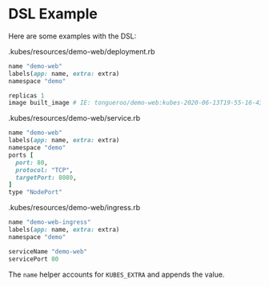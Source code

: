# DSL Example

Here are some examples with the DSL:

.kubes/resources/demo-web/deployment.rb

```ruby
name "demo-web"
labels(app: name, extra: extra)
namespace "demo"

replicas 1
image built_image # IE: tongueroo/demo-web:kubes-2020-06-13T19-55-16-43afc6e
```

.kubes/resources/demo-web/service.rb

```ruby
name "demo-web"
labels(app: name, extra: extra)
namespace "demo"
ports [
  port: 80,
  protocol: "TCP",
  targetPort: 8080,
]
type "NodePort"
```

.kubes/resources/demo-web/ingress.rb

```ruby
name "demo-web-ingress"
labels(app: name, extra: extra)
namespace "demo"

serviceName "demo-web"
servicePort 80
```

The `name` helper accounts for `KUBES_EXTRA` and appends the value.
